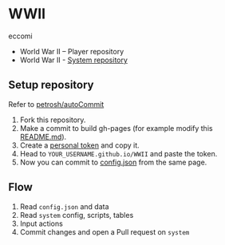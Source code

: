# WWII

eccomi

- World War II – Player repository
- World War II - [System repository](https://github.com/Fork-n-Play/WWII-system)

## Setup repository

Refer to [petrosh/autoCommit](https://github.com/petrosh/autoCommit)

1. Fork this repository.
2. Make a commit to build gh-pages (for example modify this [README.md](../../edit/master/README.md)).
3. Create a [personal token](https://github.com/settings/tokens) and copy it.
4. Head to `YOUR_USERNAME.github.io/WWII` and paste the token.
5. Now you can commit to [config.json](config.json) from the same page.

## Flow

1. Read `config.json` and data
2. Read `system` config, scripts, tables
3. Input actions
4. Commit changes and open a Pull request on `system`
